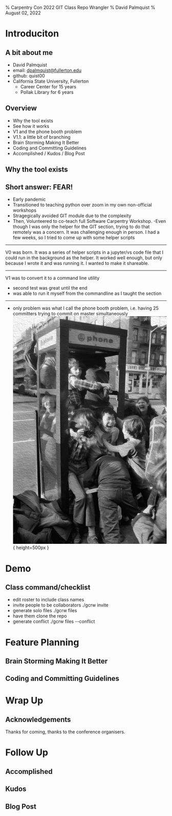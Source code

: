 % Carpentry Con 2022  GIT Class Repo Wrangler
% David Palmquist
% August 02, 2022

# Introduciton
## A bit about me
- David Palmquist
- email: dpalmquist@fullerton.edu
- github: quist00
- California State University, Fullerton
    - Career Center for 15 years
    - Pollak Library for 6 years

## Overview
- Why the tool exists
- See how it works
- V1 and the phone booth problem
- V1.1:  a little bit of branching
- Brain Storming Making It Better
- Coding and Committing Guidelines
- Accomplished / Kudos / Blog Post

## Why the tool exists
Short answer: FEAR! 
--------
- Early pandemic
- Transitioned to teaching python over zoom in my own non-official workshops
- Stragegically avoided GIT module due to the complexity
- Then, Volunteered to co-teach full Software Carpentry Workshop. 
    -Even though I was only the helper for the GIT section, trying to do that remotely was a concern.  It was challenging enough in person.  I had a few weeks, so I tried to come up with some helper scripts
--------

V0 was born.  It was a series of helper scripts in a jupyter/vs code file that I could run in the background as the helper. It worked well enough, but only because I wrote it and was running it. I wanted to make it shareable.

--------
V1 was to convert it to a command line utility
- second test was great until the end
- was able to run it myself from the commandline as I taught the section
--------
- only problem was what I call the phone booth problem, i.e. having 25 committers trying to commit on master simultaneously
![Phone Booth Stuffing](images/phonebooth-p.png){ height=500px }

# Demo
## Class command/checklist
 - edit roster to include class names
 - invite people to be collaborators ./gcrw invite
 - generate solo files ./gcrw files
 - have them clone the repo
 - generate conflict ./gcrw files --conflict

# Feature Planning 


## Brain Storming Making It Better
## Coding and Committing Guidelines

# Wrap Up
## Acknowledgements
Thanks for coming, thanks to the conference organisers.

# Follow Up
## Accomplished
## Kudos
## Blog Post